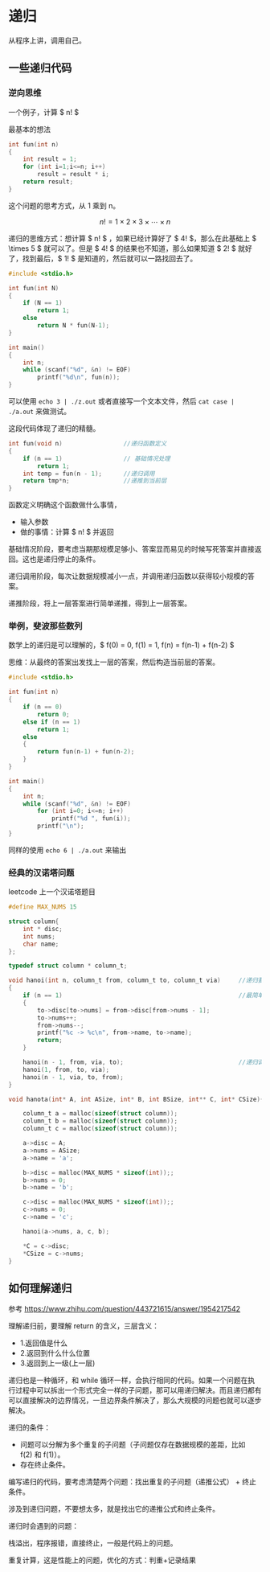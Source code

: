 
# 递归

从程序上讲，调用自己。

## 一些递归代码

### 逆向思维

一个例子，计算 $ n! $

最基本的想法

```c
int fun(int n)
{
    int result = 1;
    for (int i=1;i<=n; i++)
        result = result * i;
    return result;
}
```

这个问题的思考方式，从 1 乘到 n。

$$
n! = 1 \times 2 \times 3 \times \cdots \times n
$$

递归的思维方式：想计算 $ n! $ ，如果已经计算好了 $ 4! $，那么在此基础上 $ \times 5 $ 就可以了。但是 $ 4! $ 的结果也不知道，那么如果知道 $ 2! $ 就好了，找到最后，$ 1! $ 是知道的，然后就可以一路找回去了。


```c
#include <stdio.h>

int fun(int N)
{
    if (N == 1)
        return 1;
    else
        return N * fun(N-1);
}

int main()
{
    int n;
    while (scanf("%d", &n) != EOF)
        printf("%d\n", fun(n));
}
```

可以使用 `echo 3 | ./z.out` 或者直接写一个文本文件，然后 `cat case | ./a.out` 来做测试。

这段代码体现了递归的精髓。

```c
int fun(void n)                 //递归函数定义
{
    if (n == 1)                 // 基础情况处理
        return 1;
    int temp = fun(n - 1);      //递归调用
    return tmp*n;               //递推到当前层
}
```

函数定义明确这个函数做什么事情，
- 输入参数
- 做的事情：计算 $ n! $ 并返回

基础情况阶段，要考虑当期那规模足够小、答案显而易见的时候写死答案并直接返回。这也是递归停止的条件。

递归调用阶段，每次让数据规模减小一点，并调用递归函数以获得较小规模的答案。

递推阶段，将上一层答案进行简单递推，得到上一层答案。

### 举例，斐波那些数列

数学上的递归是可以理解的，$ f(0) = 0, f(1) = 1, f(n) = f(n-1) + f(n-2) $

思维：从最终的答案出发找上一层的答案，然后构造当前层的答案。


```c
#include <stdio.h>

int fun(int n)
{
    if (n == 0)
        return 0;
    else if (n == 1)
        return 1;
    else
    {
        return fun(n-1) + fun(n-2);
    }
}

int main()
{
    int n;
    while (scanf("%d", &n) != EOF)
        for (int i=0; i<=n; i++)
            printf("%d ", fun(i));
        printf("\n");
}
```

同样的使用 `echo 6 | ./a.out` 来输出

### 经典的汉诺塔问题


leetcode 上一个汉诺塔题目

```c
#define MAX_NUMS 15

struct column{
    int * disc;
    int nums;
    char name;
};

typedef struct column * column_t;

void hanoi(int n, column_t from, column_t to, column_t via)     //递归要解决的问题
{
    if (n == 1)                                                 //最简单的情况的处理
    {
        to->disc[to->nums] = from->disc[from->nums - 1];
        to->nums++;
        from->nums--; 
        printf("%c -> %c\n", from->name, to->name);
        return;
    }

    hanoi(n - 1, from, via, to);                                //递归调用，递推到当前层
    hanoi(1, from, to, via);
    hanoi(n - 1, via, to, from);
}

void hanota(int* A, int ASize, int* B, int BSize, int** C, int* CSize){

    column_t a = malloc(sizeof(struct column));
    column_t b = malloc(sizeof(struct column));
    column_t c = malloc(sizeof(struct column));

    a->disc = A;
    a->nums = ASize;
    a->name = 'a';

    b->disc = malloc(MAX_NUMS * sizeof(int));;
    b->nums = 0;
    b->name = 'b';

    c->disc = malloc(MAX_NUMS * sizeof(int));;
    c->nums = 0;
    c->name = 'c';

    hanoi(a->nums, a, c, b);

    *C = c->disc;
    *CSize = c->nums;
}
```

## 如何理解递归

参考 https://www.zhihu.com/question/443721615/answer/1954217542


理解递归前，要理解 return 的含义，三层含义：
- 1.返回值是什么
- 2.返回到什么什么位置
- 3.返回到上一级(上一层)


递归也是一种循环，和 while 循环一样，会执行相同的代码。如果一个问题在执行过程中可以拆出一个形式完全一样的子问题，那可以用递归解决。而且递归都有可以直接解决的边界情况，一旦边界条件解决了，那么大规模的问题也就可以逐步解决。

递归的条件：
- 问题可以分解为多个重复的子问题（子问题仅存在数据规模的差距，比如　f(2) 和 f(1)）。
- 存在终止条件。


编写递归的代码，要考虑清楚两个问题：找出重复的子问题（递推公式） + 终止条件。

涉及到递归问题，不要想太多，就是找出它的递推公式和终止条件。


递归时会遇到的问题：

栈溢出，程序报错，直接终止，一般是代码上的问题。

重复计算，这是性能上的问题，优化的方式：判重+记录结果




